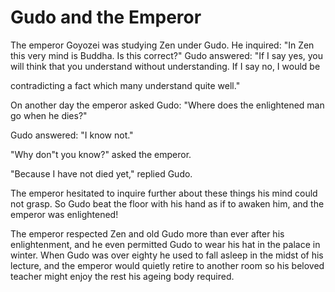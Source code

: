 # Gudo and the Emperor

The emperor Goyozei was studying Zen under Gudo. He inquired: "In Zen this very mind is Buddha. Is this correct?" Gudo answered: "If I say yes, you will think that you understand without understanding. If I say no, I would be

contradicting a fact which many understand quite well."

On another day the emperor asked Gudo: "Where does the enlightened man go when he dies?"

Gudo answered: "I know not."

"Why don"t you know?" asked the emperor.

"Because I have not died yet," replied Gudo.

The emperor hesitated to inquire further about these things his mind could not grasp. So Gudo beat the floor with his hand as if to awaken him, and the emperor was enlightened!

The emperor respected Zen and old Gudo more than ever after his enlightenment, and he even permitted Gudo to wear his hat in the palace in winter. When Gudo was over eighty he used to fall asleep in the midst of his lecture, and the emperor would quietly retire to another room so his beloved teacher might enjoy the rest his ageing body required.
